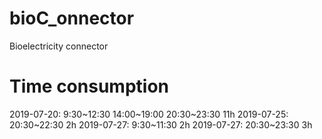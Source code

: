 # bioC_onnector
Bioelectricity connector


# Time consumption

2019-07-20: 9:30~12:30 14:00~19:00 20:30~23:30 11h
2019-07-25:  20:30~22:30 2h
2019-07-27:  9:30~11:30 2h
2019-07-27:  20:30~23:30 3h